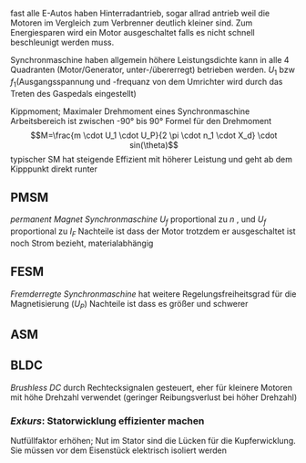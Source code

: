 fast alle E-Autos haben Hinterradantrieb, sogar allrad antrieb weil die Motoren im Vergleich zum Verbrenner deutlich kleiner sind. Zum Energiesparen wird ein Motor ausgeschaltet falls es nicht schnell beschleunigt werden muss.

Synchronmaschine haben allgemein höhere Leistungsdichte
kann in alle 4 Quadranten (Motor/Generator, unter-/übererregt) betrieben werden.
$U_1$ bzw $f_1$(Ausgangsspannung und -frequanz von dem Umrichter wird durch das Treten des Gaspedals eingestellt)

Kippmoment; Maximaler Drehmoment eines Synchronmaschine
Arbeitsbereich ist zwischen -90° bis 90°
Formel für den Drehmoment
$$M=\frac{m \cdot U_1 \cdot U_P}{2 \pi \cdot n_1 \cdot X_d} \cdot sin(\theta)$$
typischer SM hat steigende Effizient mit höherer Leistung und geht ab dem Kipppunkt direkt runter

## PMSM
*permanent Magnet Synchronmaschine*
$U_f$ proportional zu $n$ , und  $U_f$ proportional zu $I_F$
Nachteile ist dass der Motor trotzdem er ausgeschaltet ist noch Strom bezieht, materialabhängig

## FESM
*Fremderregte Synchronmaschine*
hat weitere Regelungsfreiheitsgrad für die Magnetisierung ($U_P$)
Nachteile ist dass es größer und schwerer

## ASM

## BLDC
*Brushless DC*
durch Rechtecksignalen gesteuert, eher für kleinere Motoren mit höhe Drehzahl verwendet (geringer Reibungsverlust bei höher Drehzahl)

### *Exkurs*: Statorwicklung effizienter machen
Nutfüllfaktor erhöhen; Nut im Stator sind die Lücken für die Kupferwicklung. Sie müssen vor dem Eisenstück elektrisch isoliert werden
